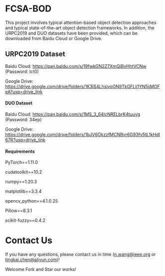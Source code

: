 # FCSA-BOD

This project involves typical attention-based object detection approaches and typical state-of-the-art object detection frameworks. In addition, the URPC2019 and DUO datasets have been provided, which can be downloaded from Baidu Cloud or Google Drive.

## URPC2019 Dataset

   Baidu Cloud: https://pan.baidu.com/s/19fwkGN2Z7XmQiBvHhtVCNw (Password: lct0)

   Google Drive: https://drive.google.com/drive/folders/1K3iS4LhsivoON9TkGFLlj1YN5jjMOFeA?usp=drive_link

#### DUO Dataset  

   Baidu Cloud: https://pan.baidu.com/s/1MS_3_64IcNRELbrK4tuuvg (Password: 34ep)

   Google Drive: https://drive.google.com/drive/folders/1bJV6OkzzfMCNBvr6G93fv5tL1kHdI67R?usp=drive_link

#### Requirements
PyTorch==1.11.0

cudatoolkit==10.2

numpy==1.20.3

matplotlib==3.3.4

opencv_python==4.1.0.25

Pillow==8.3.1

scikit-fuzzy==0.4.2


# Contact Us
If you have any questions, please contact us in time (n.wang@ieee.org or tingkai.chen@aliyun.com)!

Welcome Fork and Star our works!
